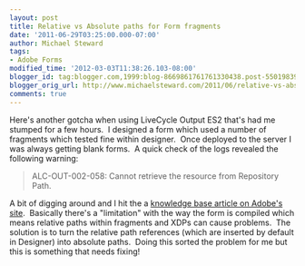 ```yaml
---
layout: post
title: Relative vs Absolute paths for Form fragments
date: '2011-06-29T03:25:00.000-07:00'
author: Michael Steward
tags:
- Adobe Forms
modified_time: '2012-03-03T11:38:26.103-08:00'
blogger_id: tag:blogger.com,1999:blog-8669861761761330438.post-5501983904441497584
blogger_orig_url: http://www.michaelsteward.com/2011/06/relative-vs-absolute-paths-for-form.html
comments: true
---
```


Here's another gotcha when using LiveCycle Output ES2 that's had me stumped for a few hours.  I designed a form which used a number of fragments which tested fine within designer.  Once deployed to the server I was always getting blank forms.  A quick check of the logs revealed the following warning:  

> ALC-OUT-002-058: Cannot retrieve the resource from Repository Path.

A bit of digging around and I hit the a [knowledge base article on Adobe's site](http://kb2.adobe.com/cps/521/cpsid_52158.html).  Basically there's a "limitation" with the way the form is compiled which means relative paths within fragments and XDPs can cause problems.  The solution is to turn the relative path references (which are inserted by default in Designer) into absolute paths.  Doing this sorted the problem for me but this is something that needs fixing!
